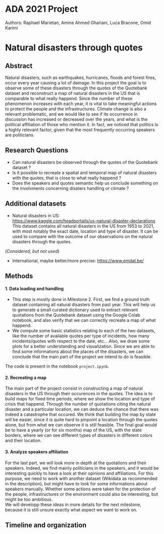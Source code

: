 # ADA 2021 Project
Authors: Raphael Marietan, Amine Ahmed Ghariani, Luca Bracone, Omid Karimi

# Natural disasters through quotes 

## Abstract
Natural disasters, such as earthquakes, hurricanes, floods and forest fires,
occur every year causing a lot of damage. In this project the goal is to observe
some of these disasters through the quotes of the Quotebank dataset and
reconstruct a map of natural disasters in the US that is comparable to what
really happend. Since the number of these phenomenon increases with each year,
it is vital to take meaningful actions to protect the people and the
infrastructures. Climate change is also a relevant problematic, and we would like
to see if its occurrence in discussion has increased or decreased over the
years, and what is the political affiliation of those who mention it. In fact,
we noticed that politics is a highly relevant factor, given that the most
frequently occurring speakers are politicians.

## Research Questions
- Can natural disasters be observed through the quotes of the Quotebank dataset ?
- Is it possible to recreate a spatial and temporal map of natural disasters with the quotes, that is close to what really happend ?
- Does the speakers and quotes semantic help us conclude something on the involvments concerning disaters handling or climate ? 

## Additional datasets
- Natural disasters in US: </br >
https://www.kaggle.com/headsortails/us-natural-disaster-declarations </br >
This dataset contains all natural disasters in the US from 1953 to 2021, with most notably the exact date, location and type of disaster. It can be used to compare with the outcome of our observations on the natural disasters through the quotes. </br >

(_Considered, but not used_) </br >
- International, maybe better/more precise: https://www.emdat.be/


## Methods
#### 1. Data loading and handling

* This step is mostly done in Milestone 2. First, we find a ground truth dataset
containing all natural disasters from past year. This will help us to generate a
small curated dictionary used to extract relevant quotations from the Quotebank
dataset using the Google Colab notebook, and also verify that we can correctly
recreate a map of what happend. 
* We compute some basic statistics relating to each of the two datasets, like
the number of available quotes per type of incidents, how many
incidents/quotes with respect to the date, etc... Also, we draw some plots for a
better understanding and visualization. Since we are able to find some
informations about the places of the disasters, we can conclude that the main
part of the project we intend to do is feasible.

The code is present in the notebook `project.ipynb`.

#### 2. Recreating a map
The main part of the project consist in constructing a map of natural
disasters in the US through their occurences in the quotes. The idea is to
build maps for fixed time periods, where we show the location and type of crisis
that happend. Through the number of quotations citing the natural disaster and a
particular location, we can deduce the chance that there was indeed a
catastrophe that occured. We think that building the map by state will be
easier, since it is quite hard to pinpoint a location through the quotes alone,
but from what we can observe it is still feasible. The final goal would be to
have a yearly (or for six months) map of the US, with the state borders, where
we can see different types of disasters in different colors and their location.

#### 3. Analyze speakers affiliation
For the last part, we will look more in depth at the quotations and their speakers. Indeed, we find mainly politicians in the speakers, and it would be interesting quickly to have a look at their opinions and affiliations. For this purpose, we need to work with another dataset (Wikidata as recommended in the description), but might have to look for some informations about speakers manually. Whether some actions were taken for the protection of the people, infrastructures or the environment could also be interesting, but might be too ambitious.</br >
We will developp these ideas in more details for the next milestone, because it is still unsure exactly what aspect we want to work on. 

## Timeline and organization

